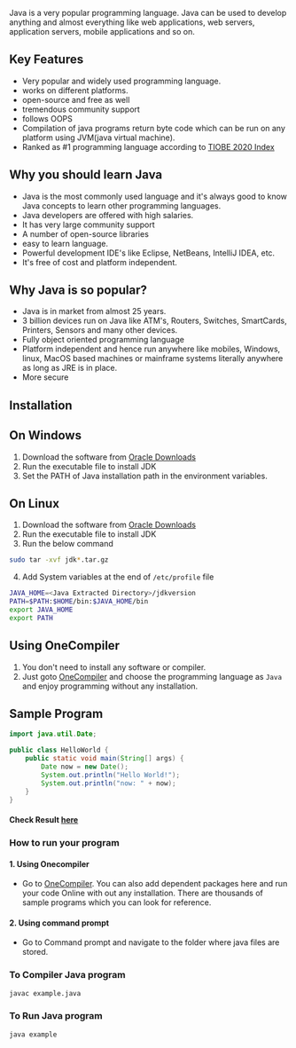 Java is a very popular programming language. Java can be used to develop anything and almost everything like web applications, web servers, application servers, mobile applications and so on. 

## Key Features

* Very popular and widely used programming language.
* works on different platforms.
* open-source and free as well
* tremendous community support
* follows OOPS
* Compilation of java programs return byte code which can be run on any platform using JVM(java virtual machine).
* Ranked as #1 programming language according to [TIOBE 2020 Index](https://www.tiobe.com/tiobe-index/)

## Why you should learn Java

* Java is the most commonly used language and it's always good to know Java concepts to learn other programming languages. 
* Java developers are offered with high salaries.
* It has very large community support
* A number of open-source libraries
* easy to learn language.
* Powerful development IDE's like Eclipse, NetBeans, IntelliJ IDEA, etc.
* It's free of cost and platform independent.


## Why Java is so popular?

* Java is in market from almost 25 years.
* 3 billion devices run on Java like ATM's, Routers, Switches, SmartCards, Printers, Sensors and many other devices.
* Fully object oriented programming language
* Platform independent and hence run anywhere like mobiles, Windows, linux, MacOS based machines or mainframe systems literally anywhere as long as JRE is in place. 
* More secure

## Installation

## On Windows

1. Download the software from [Oracle Downloads](https://www.oracle.com/technetwork/java/javase/downloads/index.html)
2. Run the executable file to install JDK
3. Set the PATH of Java installation path in the environment variables.

## On Linux
1. Download the software from [Oracle Downloads](https://www.oracle.com/technetwork/java/javase/downloads/index.html)
2. Run the executable file to install JDK
3. Run the below command
```sh
sudo tar -xvf jdk*.tar.gz
```
4. Add System variables at the end of `/etc/profile` file
```sh
JAVA_HOME=<Java Extracted Directory>/jdkversion
PATH=$PATH:$HOME/bin:$JAVA_HOME/bin
export JAVA_HOME
export PATH
```

## Using OneCompiler

1. You don't need to install any software or compiler.
2. Just goto [OneCompiler](Onecompiler.com) and choose the programming language as `Java` and enjoy programming without any installation.

## Sample Program

```java
import java.util.Date;

public class HelloWorld {
    public static void main(String[] args) {
        Date now = new Date();
        System.out.println("Hello World!");
        System.out.println("now: " + now);
    }
}
```
#### Check Result [here](https://onecompiler.com/java)

### How to run your program

#### 1. Using Onecompiler

* Go to [OneCompiler](https://onecompiler.com/java). You can also add dependent packages here and run your code Online with out any installation. There are thousands of sample programs which you can look for reference.

#### 2. Using command prompt

* Go to Command prompt and navigate to the folder where java files are stored.

### To Compiler Java program

```cmd
javac example.java
```
### To Run Java program

```cmd
java example 
```
